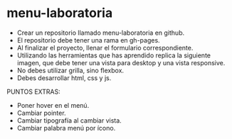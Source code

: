 # menu-laboratoria

- Crear un repositorio llamado menu-laboratoria en github. 
- El repositorio debe tener una rama en gh-pages.
- Al finalizar el proyecto, llenar el formulario correspondiente.
- Utilizando las herramientas que has aprendido replica la siguiente imagen, que debe tener una vista para desktop y una vista responsive.
- No debes utilizar grilla, sino flexbox. 
- Debes desarrollar html, css y js. 

PUNTOS EXTRAS:

- Poner hover en el menú.
- Cambiar pointer.
- Cambiar tipografía al cambiar vista.
- Cambiar palabra menú por ícono. 

